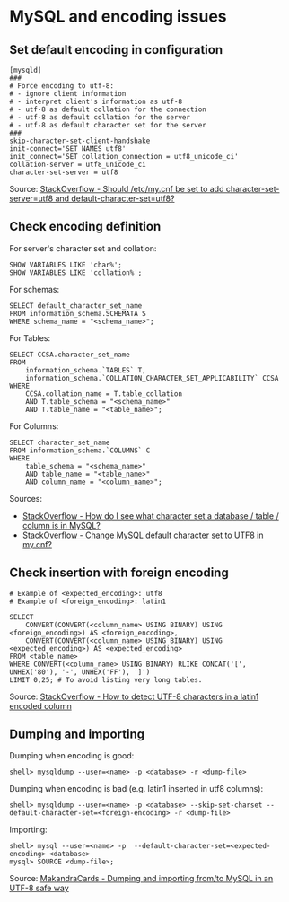 # MySQL and encoding issues

## Set default encoding in configuration

    [mysqld]
    ###
    # Force encoding to utf-8:
    # - ignore client information
    # - interpret client's information as utf-8
    # - utf-8 as default collation for the connection
    # - utf-8 as default collation for the server
    # - utf-8 as default character set for the server
    ###
    skip-character-set-client-handshake
    init-connect='SET NAMES utf8'
    init_connect='SET collation_connection = utf8_unicode_ci'
    collation-server = utf8_unicode_ci
    character-set-server = utf8

Source: [StackOverflow - Should /etc/my.cnf be set to add character-set-server=utf8 and default-character-set=utf8?](http://stackoverflow.com/a/16831107)

## Check encoding definition

For server's character set and collation:

    SHOW VARIABLES LIKE 'char%';
    SHOW VARIABLES LIKE 'collation%';

For schemas:

    SELECT default_character_set_name
    FROM information_schema.SCHEMATA S
    WHERE schema_name = "<schema_name>";

For Tables:

    SELECT CCSA.character_set_name
    FROM
        information_schema.`TABLES` T,
        information_schema.`COLLATION_CHARACTER_SET_APPLICABILITY` CCSA
    WHERE
        CCSA.collation_name = T.table_collation
        AND T.table_schema = "<schema_name>"
        AND T.table_name = "<table_name>";

For Columns:

    SELECT character_set_name
    FROM information_schema.`COLUMNS` C
    WHERE
        table_schema = "<schema_name>"
        AND table_name = "<table_name>"
        AND column_name = "<column_name>";

Sources:

* [StackOverflow - How do I see what character set a database / table / column is in MySQL?](http://stackoverflow.com/questions/1049728/how-do-i-see-what-character-set-a-database-table-column-is-in-mysql)
* [StackOverflow - Change MySQL default character set to UTF8 in my.cnf?](http://stackoverflow.com/a/10866836)

## Check insertion with foreign encoding

    # Example of <expected_encoding>: utf8
    # Example of <foreign_encoding>: latin1
    
    SELECT
        CONVERT(CONVERT(<column_name> USING BINARY) USING <foreign_encoding>) AS <foreign_encoding>,
        CONVERT(CONVERT(<column_name> USING BINARY) USING <expected_encoding>) AS <expected_encoding>
    FROM <table_name>
    WHERE CONVERT(<column_name> USING BINARY) RLIKE CONCAT('[', UNHEX('80'), '-', UNHEX('FF'), ']')
    LIMIT 0,25; # To avoid listing very long tables.

Source: [StackOverflow - How to detect UTF-8 characters in a latin1 encoded column](http://stackoverflow.com/questions/9304485/how-to-detect-utf-8-characters-in-a-latin1-encoded-column-mysql/9305294#9305294)

## Dumping and importing

Dumping when encoding is good:

    shell> mysqldump --user=<name> -p <database> -r <dump-file>

Dumping when encoding is bad (e.g. latin1 inserted in utf8 columns):

    shell> mysqldump --user=<name> -p <database> --skip-set-charset --default-character-set=<foreign-encoding> -r <dump-file>

Importing:

    shell> mysql --user=<name> -p  --default-character-set=<expected-encoding> <database>
    mysql> SOURCE <dump-file>;

Source: [MakandraCards - Dumping and importing from/to MySQL in an UTF-8 safe way](http://makandracards.com/makandra/595-dumping-and-importing-from-to-mysql-in-an-utf-8-safe-way)


